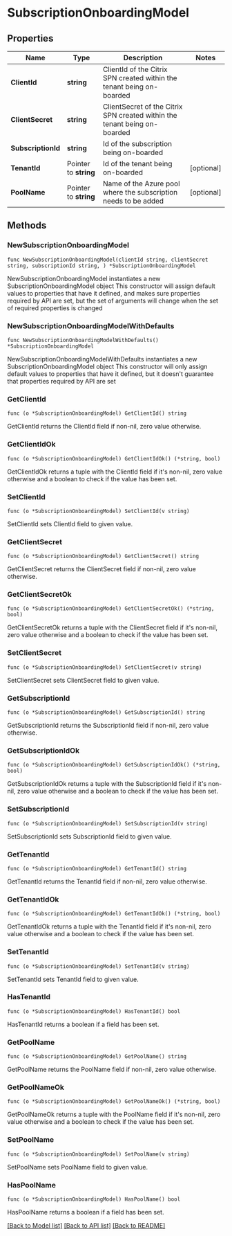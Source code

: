 # SubscriptionOnboardingModel

## Properties

Name | Type | Description | Notes
------------ | ------------- | ------------- | -------------
**ClientId** | **string** | ClientId of the Citrix SPN created within the tenant being on-boarded | 
**ClientSecret** | **string** | ClientSecret of the Citrix SPN created within the tenant being on-boarded | 
**SubscriptionId** | **string** | Id of the subscription being on-boarded | 
**TenantId** | Pointer to **string** | Id of the tenant being on-boarded | [optional] 
**PoolName** | Pointer to **string** | Name of the Azure pool where the subscription needs to be added | [optional] 

## Methods

### NewSubscriptionOnboardingModel

`func NewSubscriptionOnboardingModel(clientId string, clientSecret string, subscriptionId string, ) *SubscriptionOnboardingModel`

NewSubscriptionOnboardingModel instantiates a new SubscriptionOnboardingModel object
This constructor will assign default values to properties that have it defined,
and makes sure properties required by API are set, but the set of arguments
will change when the set of required properties is changed

### NewSubscriptionOnboardingModelWithDefaults

`func NewSubscriptionOnboardingModelWithDefaults() *SubscriptionOnboardingModel`

NewSubscriptionOnboardingModelWithDefaults instantiates a new SubscriptionOnboardingModel object
This constructor will only assign default values to properties that have it defined,
but it doesn't guarantee that properties required by API are set

### GetClientId

`func (o *SubscriptionOnboardingModel) GetClientId() string`

GetClientId returns the ClientId field if non-nil, zero value otherwise.

### GetClientIdOk

`func (o *SubscriptionOnboardingModel) GetClientIdOk() (*string, bool)`

GetClientIdOk returns a tuple with the ClientId field if it's non-nil, zero value otherwise
and a boolean to check if the value has been set.

### SetClientId

`func (o *SubscriptionOnboardingModel) SetClientId(v string)`

SetClientId sets ClientId field to given value.


### GetClientSecret

`func (o *SubscriptionOnboardingModel) GetClientSecret() string`

GetClientSecret returns the ClientSecret field if non-nil, zero value otherwise.

### GetClientSecretOk

`func (o *SubscriptionOnboardingModel) GetClientSecretOk() (*string, bool)`

GetClientSecretOk returns a tuple with the ClientSecret field if it's non-nil, zero value otherwise
and a boolean to check if the value has been set.

### SetClientSecret

`func (o *SubscriptionOnboardingModel) SetClientSecret(v string)`

SetClientSecret sets ClientSecret field to given value.


### GetSubscriptionId

`func (o *SubscriptionOnboardingModel) GetSubscriptionId() string`

GetSubscriptionId returns the SubscriptionId field if non-nil, zero value otherwise.

### GetSubscriptionIdOk

`func (o *SubscriptionOnboardingModel) GetSubscriptionIdOk() (*string, bool)`

GetSubscriptionIdOk returns a tuple with the SubscriptionId field if it's non-nil, zero value otherwise
and a boolean to check if the value has been set.

### SetSubscriptionId

`func (o *SubscriptionOnboardingModel) SetSubscriptionId(v string)`

SetSubscriptionId sets SubscriptionId field to given value.


### GetTenantId

`func (o *SubscriptionOnboardingModel) GetTenantId() string`

GetTenantId returns the TenantId field if non-nil, zero value otherwise.

### GetTenantIdOk

`func (o *SubscriptionOnboardingModel) GetTenantIdOk() (*string, bool)`

GetTenantIdOk returns a tuple with the TenantId field if it's non-nil, zero value otherwise
and a boolean to check if the value has been set.

### SetTenantId

`func (o *SubscriptionOnboardingModel) SetTenantId(v string)`

SetTenantId sets TenantId field to given value.

### HasTenantId

`func (o *SubscriptionOnboardingModel) HasTenantId() bool`

HasTenantId returns a boolean if a field has been set.

### GetPoolName

`func (o *SubscriptionOnboardingModel) GetPoolName() string`

GetPoolName returns the PoolName field if non-nil, zero value otherwise.

### GetPoolNameOk

`func (o *SubscriptionOnboardingModel) GetPoolNameOk() (*string, bool)`

GetPoolNameOk returns a tuple with the PoolName field if it's non-nil, zero value otherwise
and a boolean to check if the value has been set.

### SetPoolName

`func (o *SubscriptionOnboardingModel) SetPoolName(v string)`

SetPoolName sets PoolName field to given value.

### HasPoolName

`func (o *SubscriptionOnboardingModel) HasPoolName() bool`

HasPoolName returns a boolean if a field has been set.


[[Back to Model list]](../README.md#documentation-for-models) [[Back to API list]](../README.md#documentation-for-api-endpoints) [[Back to README]](../README.md)


